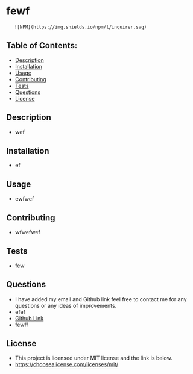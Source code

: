 
# fewf  
       ![NPM](https://img.shields.io/npm/l/inquirer.svg)
        

## Table of Contents:
* [Description](#description)
* [Installation](#installation)
* [Usage](#usage)
* [Contributing](#contributing)
* [Tests](#tests)
* [Questions](#questions)
* [License](#license)
 

## Description 
* wef


## Installation
* ef

## Usage
* ewfwef

## Contributing
* wfwefwef


## Tests
* few

## Questions
* I have added my email and Github link feel free to contact me for
any questions or any ideas of improvements.
* efef
* <a class href="https://github.com/fewff">Github Link</a>
* fewff

## License
     
* This project is licensed under MIT license and the link is below.
* https://choosealicense.com/licenses/mit/
       
